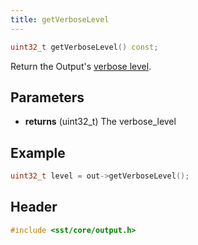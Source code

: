 ```yaml
---
title: getVerboseLevel
---
```


```cpp
uint32_t getVerboseLevel() const;
```

Return the Output's [verbose level](class).

## Parameters
* **returns** (uint32_t) The verbose_level


## Example

```cpp
uint32_t level = out->getVerboseLevel();
```

## Header
```cpp
#include <sst/core/output.h>
```
